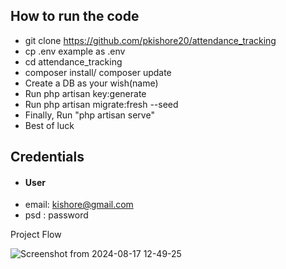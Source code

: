 ## How to run the code
- git clone https://github.com/pkishore20/attendance_tracking
- cp .env example as .env
- cd attendance_tracking
- composer install/ composer update
- Create a DB as your wish(name)
- Run php artisan key:generate
- Run php artisan migrate:fresh --seed
- Finally, Run "php artisan serve"
- Best of luck 


## Credentials
- #### User
- email: kishore@gmail.com
- psd : password

Project Flow


![Screenshot from 2024-08-17 12-49-25](https://github.com/user-attachments/assets/ac16117b-50b7-44d2-b6ad-2cd68585d4d2)

